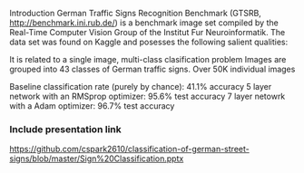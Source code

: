 Introduction
German Traffic Signs Recognition Benchmark (GTSRB, http://benchmark.ini.rub.de/) is a benchmark image set compiled by the Real-Time Computer Vision Group of the Institut Fur Neuroinformatik. The data set was found on Kaggle and posesses the following salient qualities:

It is related to a single image, multi-class clasification problem
Images are grouped into 43 classes of German traffic signs.
Over 50K individual images


Baseline classification rate (purely by chance): 41.1% accuracy
5 layer network with an RMSprop optimizer: 95.6% test accuracy
7 layer netowrk with a Adam optimizer: 96.7% test accuracy

### Include presentation link

https://github.com/cspark2610/classification-of-german-street-signs/blob/master/Sign%20Classification.pptx
